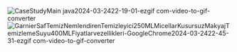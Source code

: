 ![CaseStudyMain java2024-03-2422-19-01-ezgif com-video-to-gif-converter](https://github.com/Snmzgrkn/CaseStudy/assets/56911478/5ae362c2-6c37-40de-9e3a-15cbf44f71b8)
![GarnierSafTemizNemlendirenTemizleyici250MLMicellarKusursuzMakyajTemizlemeSuyu400MLFiyatlarvezellikleri-GoogleChrome2024-03-2422-45-31-ezgif com-video-to-gif-converter](https://github.com/Snmzgrkn/CaseStudy/assets/56911478/cfd7b0a4-4f38-413c-9ba3-56f79fb3cf5c)

